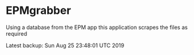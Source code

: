 # EPMgrabber
Using a database from the EPM app this application scrapes the files as required


Latest backup: Sun Aug 25 23:48:01 UTC 2019
